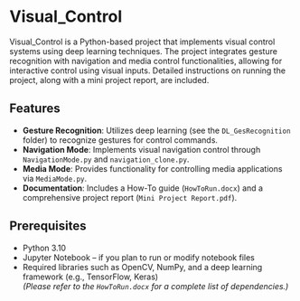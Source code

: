 # Visual_Control

Visual_Control is a Python-based project that implements visual control systems using deep learning techniques. The project integrates gesture recognition with navigation and media control functionalities, allowing for interactive control using visual inputs. Detailed instructions on running the project, along with a mini project report, are included.

## Features

- **Gesture Recognition**: Utilizes deep learning (see the `DL_GesRecognition` folder) to recognize gestures for control commands.
- **Navigation Mode**: Implements visual navigation control through `NavigationMode.py` and `navigation_clone.py`.
- **Media Mode**: Provides functionality for controlling media applications via `MediaMode.py`.
- **Documentation**: Includes a How-To guide (`HowToRun.docx`) and a comprehensive project report (`Mini Project Report.pdf`).


## Prerequisites

- Python 3.10
-  Jupyter Notebook – if you plan to run or modify notebook files
- Required libraries such as OpenCV, NumPy, and a deep learning framework (e.g., TensorFlow, Keras)  
  *(Please refer to the `HowToRun.docx` for a complete list of dependencies.)*

